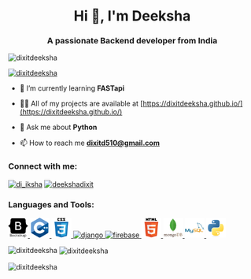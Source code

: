 <h1 align="center">Hi 👋, I'm Deeksha</h1>
<h3 align="center">A passionate Backend developer from India</h3>

<p align="left"> <img src="https://komarev.com/ghpvc/?username=dixitdeeksha&label=Profile%20views&color=0e75b6&style=flat" alt="dixitdeeksha" /> </p>

<p align="left"> <a href="https://github.com/ryo-ma/github-profile-trophy"><img src="https://github-profile-trophy.vercel.app/?username=dixitdeeksha" alt="dixitdeeksha" /></a> </p>

- 🌱 I’m currently learning **FASTapi**

- 👨‍💻 All of my projects are available at [https://dixitdeeksha.github.io/](https://dixitdeeksha.github.io/)

- 💬 Ask me about **Python**

- 📫 How to reach me **dixitd510@gmail.com**

<h3 align="left">Connect with me:</h3>
<p align="left">
<a href="https://twitter.com/di_iksha" target="blank"><img align="center" src="https://raw.githubusercontent.com/rahuldkjain/github-profile-readme-generator/master/src/images/icons/Social/twitter.svg" alt="di_iksha" height="30" width="40" /></a>
<a href="https://linkedin.com/in/deekshadixit" target="blank"><img align="center" src="https://raw.githubusercontent.com/rahuldkjain/github-profile-readme-generator/master/src/images/icons/Social/linked-in-alt.svg" alt="deekshadixit" height="30" width="40" /></a>
</p>

<h3 align="left">Languages and Tools:</h3>
<p align="left"> <a href="https://getbootstrap.com" target="_blank" rel="noreferrer"> <img src="https://raw.githubusercontent.com/devicons/devicon/master/icons/bootstrap/bootstrap-plain-wordmark.svg" alt="bootstrap" width="40" height="40"/> </a> <a href="https://www.w3schools.com/cpp/" target="_blank" rel="noreferrer"> <img src="https://raw.githubusercontent.com/devicons/devicon/master/icons/cplusplus/cplusplus-original.svg" alt="cplusplus" width="40" height="40"/> </a> <a href="https://www.w3schools.com/css/" target="_blank" rel="noreferrer"> <img src="https://raw.githubusercontent.com/devicons/devicon/master/icons/css3/css3-original-wordmark.svg" alt="css3" width="40" height="40"/> </a> <a href="https://www.djangoproject.com/" target="_blank" rel="noreferrer"> <img src="https://cdn.worldvectorlogo.com/logos/django.svg" alt="django" width="40" height="40"/> </a> <a href="https://firebase.google.com/" target="_blank" rel="noreferrer"> <img src="https://www.vectorlogo.zone/logos/firebase/firebase-icon.svg" alt="firebase" width="40" height="40"/> </a> <a href="https://www.w3.org/html/" target="_blank" rel="noreferrer"> <img src="https://raw.githubusercontent.com/devicons/devicon/master/icons/html5/html5-original-wordmark.svg" alt="html5" width="40" height="40"/> </a> <a href="https://www.mongodb.com/" target="_blank" rel="noreferrer"> <img src="https://raw.githubusercontent.com/devicons/devicon/master/icons/mongodb/mongodb-original-wordmark.svg" alt="mongodb" width="40" height="40"/> </a> <a href="https://www.mysql.com/" target="_blank" rel="noreferrer"> <img src="https://raw.githubusercontent.com/devicons/devicon/master/icons/mysql/mysql-original-wordmark.svg" alt="mysql" width="40" height="40"/> </a> <a href="https://www.python.org" target="_blank" rel="noreferrer"> <img src="https://raw.githubusercontent.com/devicons/devicon/master/icons/python/python-original.svg" alt="python" width="40" height="40"/> </a> </p>

<p><img align="left" src="https://github-readme-stats.vercel.app/api/top-langs?username=dixitdeeksha&show_icons=true&locale=en&layout=compact" alt="dixitdeeksha" /></p>

<p>&nbsp;<img align="center" src="https://github-readme-stats.vercel.app/api?username=dixitdeeksha&show_icons=true&locale=en" alt="dixitdeeksha" /></p>

<p><img align="center" src="https://github-readme-streak-stats.herokuapp.com/?user=dixitdeeksha&" alt="dixitdeeksha" /></p>
